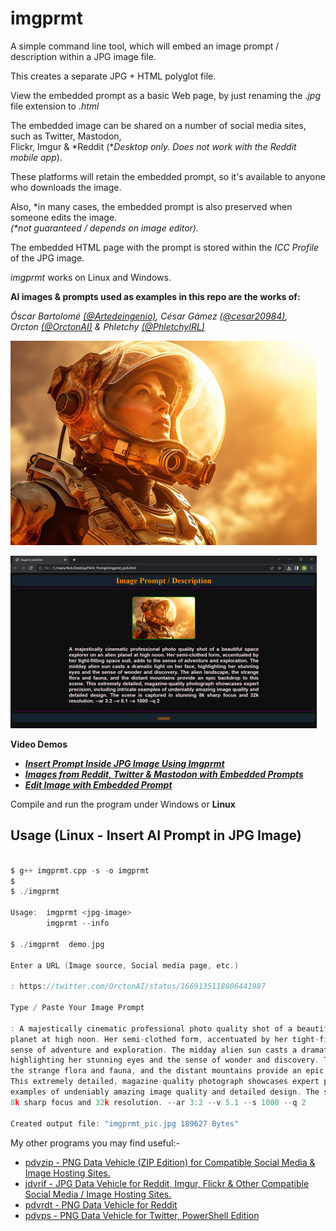 # imgprmt

A simple command line tool, which will embed an image prompt / description within a JPG image file.

This creates a separate JPG + HTML polyglot file.

View the embedded prompt as a basic Web page, by just renaming the *.jpg* file extension to *.html*

The embedded image can be shared on a number of social media sites, such as Twitter, Mastodon,  
Flickr, Imgur & \*Reddit (\**Desktop only. Does not work with the Reddit mobile app*).  

These platforms will retain the embedded prompt, so it's available to anyone who downloads the image.  

Also, \*in many cases, the embedded prompt is also preserved when someone edits the image.  
*(\*not guaranteed / depends on image editor).*

The embedded HTML page with the prompt is stored within the *ICC Profile* of the JPG image.

*imgprmt* works on Linux and Windows.  

**AI images & prompts used as examples in this repo are the works of:**

*Óscar Bartolomé [(@Artedeingenio)](https://twitter.com/Artedeingenio/status/1671079440107929602), César Gámez [(@cesar20984)](https://twitter.com/cesar20984/status/1674961601101799430),  
Orcton [(@OrctonAI)](https://twitter.com/OrctonAI) & Phletchy [(@PhletchyIRL)](https://twitter.com/PhletchyIRL/status/1678056416509034502)*

![Demo Image](https://github.com/CleasbyCode/imgprmt/blob/main/demo_image/screen1.jpg)  

![Html Image](https://github.com/CleasbyCode/imgprmt/blob/main/demo_image/screen.jpg)

**Video Demos**  

* [***Insert Prompt Inside JPG Image Using Imgprmt***](https://youtu.be/vrb-cRl34LI)
* [***Images from Reddit, Twitter & Mastodon with Embedded Prompts***](https://youtu.be/jAH-Ru3l57o)
* [***Edit Image with Embedded Prompt***](https://youtu.be/0jo69weeJtk)
  
Compile and run the program under Windows or **Linux**  

## Usage (Linux - Insert AI Prompt in JPG Image)

```c

$ g++ imgprmt.cpp -s -o imgprmt
$
$ ./imgprmt 

Usage:  imgprmt <jpg-image>  
        imgprmt --info

$ ./imgprmt  demo.jpg

Enter a URL (Image source, Social media page, etc.)

: https://twitter.com/OrctonAI/status/1669135118806441987

Type / Paste Your Image Prompt

: A majestically cinematic professional photo quality shot of a beautiful space explorer on an alien
planet at high noon. Her semi-clothed form, accentuated by her tight-fitting space suit, adds to the
sense of adventure and exploration. The midday alien sun casts a dramatic light on her face,
highlighting her stunning eyes and the sense of wonder and discovery. The alien landscape,
the strange flora and fauna, and the distant mountains provide an epic backdrop to this scene.
This extremely detailed, magazine-quality photograph showcases expert precision, including intricate
examples of undeniably amazing image quality and detailed design. The scene is captured in stunning
8k sharp focus and 32k resolution. --ar 3:2 --v 5.1 --s 1000 --q 2

Created output file: "imgprmt_pic.jpg 189627 Bytes"

```

My other programs you may find useful:-  

* [pdvzip - PNG Data Vehicle (ZIP Edition) for Compatible Social Media & Image Hosting Sites.](https://github.com/CleasbyCode/pdvzip)  
* [jdvrif - JPG Data Vehicle for Reddit, Imgur, Flickr & Other Compatible Social Media / Image Hosting Sites.](https://github.com/CleasbyCode/jdvrif)
* [pdvrdt - PNG Data Vehicle for Reddit](https://github.com/CleasbyCode/pdvrdt)  
* [pdvps - PNG Data Vehicle for Twitter, PowerShell Edition](https://github.com/CleasbyCode/pdvps)   

##
